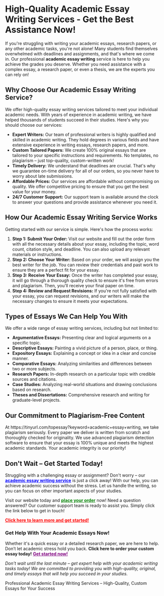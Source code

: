 <h1>High-Quality Academic Essay Writing Services - Get the Best Assistance Now!</h1>

<p>If you're struggling with writing your academic essays, research papers, or any other academic tasks, you're not alone! Many students find themselves overwhelmed with deadlines and assignments, and that's where we come in. Our professional <strong>academic essay writing</strong> service is here to help you achieve the grades you deserve. Whether you need assistance with a complex essay, a research paper, or even a thesis, we are the experts you can rely on!</p>

<h2>Why Choose Our Academic Essay Writing Service?</h2>

<p>We offer high-quality essay writing services tailored to meet your individual academic needs. With years of experience in academic writing, we have helped thousands of students succeed in their studies. Here's why you should choose our services:</p>

<ul>
  <li><strong>Expert Writers:</strong> Our team of professional writers is highly qualified and skilled in academic writing. They hold degrees in various fields and have extensive experience in writing essays, research papers, and more.</li>
  <li><strong>Custom Tailored Papers:</strong> We create 100% original essays that are tailored to your specific instructions and requirements. No templates, no plagiarism – just top-quality, custom-written work!</li>
  <li><strong>Timely Delivery:</strong> We understand that deadlines are crucial. That's why we guarantee on-time delivery for all of our orders, so you never have to worry about late submissions.</li>
  <li><strong>Affordable Prices:</strong> Our services are affordable without compromising on quality. We offer competitive pricing to ensure that you get the best value for your money.</li>
  <li><strong>24/7 Customer Support:</strong> Our support team is available around the clock to answer your questions and provide assistance whenever you need it.</li>
</ul>

<h2>How Our Academic Essay Writing Service Works</h2>

<p>Getting started with our service is simple. Here's how the process works:</p>

<ol>
  <li><strong>Step 1: Submit Your Order:</strong> Visit our website and fill out the order form with all the necessary details about your essay, including the topic, word count, citation style, and deadline. You can also upload any relevant materials or instructions.</li>
  <li><strong>Step 2: Choose Your Writer:</strong> Based on your order, we will assign you the best writer for the job. You can review their credentials and past work to ensure they are a perfect fit for your essay.</li>
  <li><strong>Step 3: Receive Your Essay:</strong> Once the writer has completed your essay, it will go through a thorough quality check to ensure it's free from errors and plagiarism. Then, you'll receive your final paper on time.</li>
  <li><strong>Step 4: Review and Request Revisions:</strong> If you're not fully satisfied with your essay, you can request revisions, and our writers will make the necessary changes to ensure it meets your expectations.</li>
</ol>

<h2>Types of Essays We Can Help You With</h2>

<p>We offer a wide range of essay writing services, including but not limited to:</p>

<ul>
  <li><strong>Argumentative Essays:</strong> Presenting clear and logical arguments on a specific topic.</li>
  <li><strong>Descriptive Essays:</strong> Painting a vivid picture of a person, place, or thing.</li>
  <li><strong>Expository Essays:</strong> Explaining a concept or idea in a clear and concise manner.</li>
  <li><strong>Comparative Essays:</strong> Analyzing similarities and differences between two or more subjects.</li>
  <li><strong>Research Papers:</strong> In-depth research on a particular topic with credible sources and citations.</li>
  <li><strong>Case Studies:</strong> Analyzing real-world situations and drawing conclusions based on research.</li>
  <li><strong>Theses and Dissertations:</strong> Comprehensive research and writing for graduate-level projects.</li>
</ul>

<h2>Our Commitment to Plagiarism-Free Content</h2>

<p>At https://tinyurl.com/topessay?keyword=academic+essay+writing, we take plagiarism seriously. Every paper we deliver is written from scratch and thoroughly checked for originality. We use advanced plagiarism detection software to ensure that your essay is 100% unique and meets the highest academic standards. Your academic integrity is our priority!</p>

<h2>Don't Wait – Get Started Today!</h2>

<p>Struggling with a challenging essay or assignment? Don't worry – our <a href="https://tinyurl.com/topessay?keyword=academic+essay+writing" target="_blank" style="color: blue; font-weight: bold;">academic essay writing service</a> is just a click away! With our help, you can achieve academic success without the stress. Let us handle the writing, so you can focus on other important aspects of your studies.</p>

<p>Visit our website today and <a href="https://tinyurl.com/topessay?keyword=academic+essay+writing" target="_blank" style="color: green; font-weight: bold;">place your order</a> now! Need a question answered? Our customer support team is ready to assist you. Simply click the link below to get in touch!</p>

<p><a href="https://tinyurl.com/topessay?keyword=academic+essay+writing" target="_blank" style="color: red; font-weight: bold;">Click here to learn more and get started!</a></p>

<h3>Get Help With Your Academic Essays Now!</h3>

<p>Whether it's a quick essay or a detailed research paper, we are here to help. Don’t let academic stress hold you back. <strong>Click here to order your custom essay today!</strong> <a href="https://tinyurl.com/topessay?keyword=academic+essay+writing" target="_blank" style="color: purple; font-weight: bold;">Get started now!</a></p>

<p><em>Don't wait until the last minute – get expert help with your academic writing tasks today! We are committed to providing you with high-quality, original, and timely essays that will help you succeed in your studies.</em></p>
Professional Academic Essay Writing Services – High-Quality, Custom Essays for Your Success
